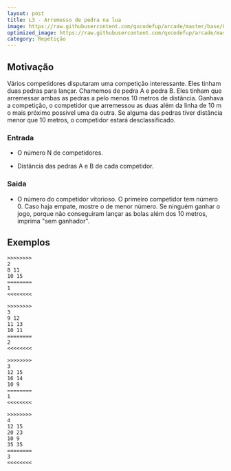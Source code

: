 ```yaml
---
layout: post
title: L3 - Arremesso de pedra na lua
image: https://raw.githubusercontent.com/qxcodefup/arcade/master/base/051/__capa.jpg
optimized_image: https://raw.githubusercontent.com/qxcodefup/arcade/master/base/.thumb/051/Readme.jpg
category: Repetição
---
```

<!-- DON'T EDIT THIS FILE, GENERATED BY SCRIPT -->
<!-- DON'T EDIT THIS FILE, GENERATED BY SCRIPT -->
<!-- DON'T EDIT THIS FILE, GENERATED BY SCRIPT -->
<!-- DON'T EDIT THIS FILE, GENERATED BY SCRIPT -->
<!-- DON'T EDIT THIS FILE, GENERATED BY SCRIPT -->



## Motivação

Vários competidores disputaram uma competição interessante. Eles tinham duas pedras para lançar. Chamemos de pedra A e pedra B. Eles tinham que arremessar ambas as pedras a pelo menos 10 metros de distância. Ganhava a competição, o competidor que arremessou as duas além da linha de 10 m o mais próximo possível uma da outra. Se alguma das pedras tiver distância menor que 10 metros, o competidor estará desclassificado.

### Entrada

* O número N de competidores.

* Distância das pedras A e B de cada competidor.

### Saida

* O número do competidor vitorioso. O primeiro competidor tem número 0. Caso haja empate, mostre o de menor número. Se ninguém ganhar o jogo, porque não conseguiram lançar as bolas além dos 10 metros, imprima "sem ganhador".

## Exemplos

```
>>>>>>>>
2
8 11
10 15
========
1
<<<<<<<<

>>>>>>>>
3
9 12
11 13
10 11
========
2
<<<<<<<<

>>>>>>>>
3
12 15
16 14
10 9
========
1
<<<<<<<<

>>>>>>>>
4
12 15
20 23
10 9
35 35
========
3
<<<<<<<<

```


